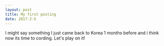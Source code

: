 ```yaml
---
layout: post
title: My first posting
date: 2017-2-5
---
```


I might say something
I just came back to Korea 1 months before and i think now its time to cording.
Let's play on it!
